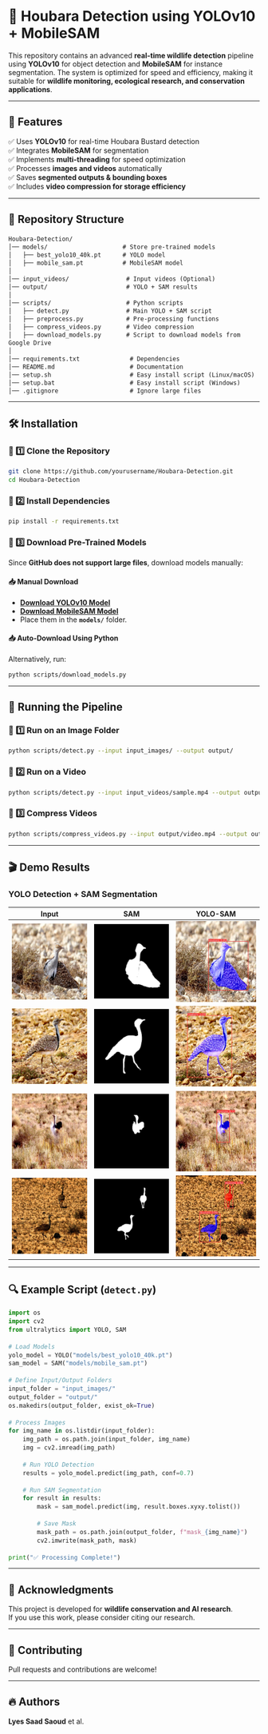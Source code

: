# 📌 Houbara Detection using YOLOv10 + MobileSAM

This repository contains an advanced **real-time wildlife detection** pipeline using **YOLOv10** for object detection and **MobileSAM** for instance segmentation. The system is optimized for speed and efficiency, making it suitable for **wildlife monitoring, ecological research, and conservation applications**.

---

## 🚀 Features
✅ Uses **YOLOv10** for real-time Houbara Bustard detection  
✅ Integrates **MobileSAM** for segmentation  
✅ Implements **multi-threading** for speed optimization  
✅ Processes **images and videos** automatically  
✅ Saves **segmented outputs & bounding boxes**  
✅ Includes **video compression for storage efficiency**  

---

## 📂 Repository Structure
```
Houbara-Detection/
│── models/                     # Store pre-trained models
│   ├── best_yolo10_40k.pt      # YOLO model
│   ├── mobile_sam.pt           # MobileSAM model
│
│── input_videos/                # Input videos (Optional)
│── output/                      # YOLO + SAM results
│
│── scripts/                     # Python scripts
│   ├── detect.py                # Main YOLO + SAM script
│   ├── preprocess.py            # Pre-processing functions
│   ├── compress_videos.py       # Video compression
│   ├── download_models.py       # Script to download models from Google Drive
│
│── requirements.txt              # Dependencies
│── README.md                     # Documentation
│── setup.sh                      # Easy install script (Linux/macOS)
│── setup.bat                     # Easy install script (Windows)
│── .gitignore                    # Ignore large files
```

---

## 🛠 Installation
### 🔹 1️⃣ Clone the Repository
```bash
git clone https://github.com/yourusername/Houbara-Detection.git
cd Houbara-Detection
```

### 🔹 2️⃣ Install Dependencies
```bash
pip install -r requirements.txt
```

### 🔹 3️⃣ Download Pre-Trained Models
Since **GitHub does not support large files**, download models manually:

#### 📥 **Manual Download**
- **[Download YOLOv10 Model](https://drive.google.com/your_yolo_model_link)**  
- **[Download MobileSAM Model](https://drive.google.com/your_sam_model_link)**  
- Place them in the **`models/`** folder.

#### 📥 **Auto-Download Using Python**
Alternatively, run:
```bash
python scripts/download_models.py
```

---

## 🎯 Running the Pipeline

### 📌 **1️⃣ Run on an Image Folder**
```bash
python scripts/detect.py --input input_images/ --output output/
```

### 📌 **2️⃣ Run on a Video**
```bash
python scripts/detect.py --input input_videos/sample.mp4 --output output/
```

### 📌 **3️⃣ Compress Videos**
```bash
python scripts/compress_videos.py --input output/video.mp4 --output output/compressed.mp4
```

---

## 🎬 Demo Results
### **YOLO Detection + SAM Segmentation**
| Input | SAM | YOLO-SAM |
|--------|------------|-------------|
| ![Input](examples/1200-143-_jpeg.rf.aa5b7463a07b7f5688718cd4aa599109.jpg) | ![YOLO](examples/1200-143-_jpeg.rf.aa5b7463a07b7f5688718cd4aa599109_de.jpg) | ![SAM](examples/1200-143-_jpeg.rf.aa5b7463a07b7f5688718cd4aa599109_overlay.jpg) |
| ![Input](examples/1200-137-_jpeg.rf.85c938539a8f32b4f508e14b9be15f1e.jpg) | ![YOLO](examples/1200-137-_jpeg.rf.85c938539a8f32b4f508e14b9be15f1e_de.jpg) | ![SAM](examples/1200-137-_jpeg.rf.85c938539a8f32b4f508e14b9be15f1e_overlay.jpg) |
| ![Input](examples/1200-118-_jpeg.rf.e8cd7b21f51742a41390acf8b4f80270.jpg) | ![YOLO](examples/1200-118-_jpeg.rf.e8cd7b21f51742a41390acf8b4f80270_de.jpg) | ![SAM](examples/1200-118-_jpeg.rf.e8cd7b21f51742a41390acf8b4f80270_overlay.jpg) |
| ![Input](examples/1200-100-_jpeg.rf.f90b8d2bd3ffb6a6d607d13fe62fcb8d.jpg) | ![YOLO](examples/1200-100-_jpeg.rf.f90b8d2bd3ffb6a6d607d13fe62fcb8d_de.jpg) | ![SAM](examples/1200-100-_jpeg.rf.f90b8d2bd3ffb6a6d607d13fe62fcb8d_overlay.jpg) |



---

## 🔍 Example Script (`detect.py`)

```python
import os
import cv2
from ultralytics import YOLO, SAM

# Load Models
yolo_model = YOLO("models/best_yolo10_40k.pt")
sam_model = SAM("models/mobile_sam.pt")

# Define Input/Output Folders
input_folder = "input_images/"
output_folder = "output/"
os.makedirs(output_folder, exist_ok=True)

# Process Images
for img_name in os.listdir(input_folder):
    img_path = os.path.join(input_folder, img_name)
    img = cv2.imread(img_path)
    
    # Run YOLO Detection
    results = yolo_model.predict(img_path, conf=0.7)
    
    # Run SAM Segmentation
    for result in results:
        mask = sam_model.predict(img, result.boxes.xyxy.tolist())
        
        # Save Mask
        mask_path = os.path.join(output_folder, f"mask_{img_name}")
        cv2.imwrite(mask_path, mask)

print("✅ Processing Complete!")
```

---

## 📜 **Acknowledgments**
This project is developed for **wildlife conservation and AI research**.  
If you use this work, please consider citing our research.

---

## 🤝 Contributing
Pull requests and contributions are welcome!  

---

## 🔥 Authors
**Lyes Saad Saoud** et al.  
